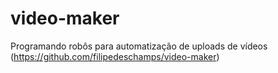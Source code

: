 # video-maker
Programando robôs para automatização de uploads de vídeos (https://github.com/filipedeschamps/video-maker)

